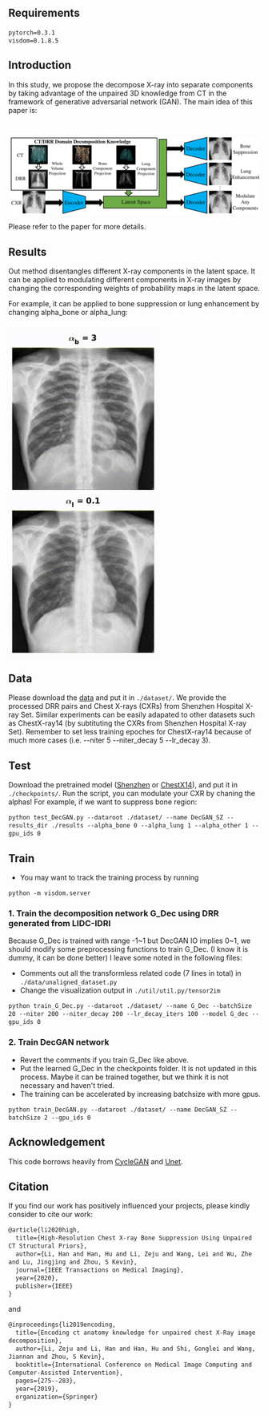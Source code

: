 
## Requirements 

```
pytorch=0.3.1
visdom=0.1.8.5
```

## Introduction 

In this study, we propose the decompose X-ray into separate components by taking advantage of the unpaired 3D knowledge from CT in the framework of generative adversarial network (GAN). The main idea of this paper is:

<br/> <div align=center><img src="figs/MainIdea.png" width="700px"/></div>

Please refer to the paper for more details.

## Results

Out method disentangles different X-ray components in the latent space. It can be applied to modulating different components in X-ray images by changing the corresponding weights of probability maps in the latent space.

For example, it can be applied to bone suppression or lung enhancement by changing alpha_bone or alpha_lung:

<br /> <img src="figs/BoneModulation.gif" width="300px"/> <img src="figs/LungModulation.gif" width="300px"/>


## Data

Please download the [data](https://drive.google.com/file/d/1lxDMy4XejkH7HaG4Lpsf76Yz3DyetWtt/view?usp=sharing) and put it in `./dataset/`. We provide the processed DRR pairs and Chest X-rays (CXRs) from Shenzhen Hospital X-ray Set. Similar experiments can be easily adapated to other datasets such as ChestX-ray14 (by subtituting the CXRs from Shenzhen Hospital X-ray Set). Remember to set less training epoches for ChestX-ray14 because of much more cases (i.e. --niter 5 --niter_decay 5 --lr_decay 3).

## Test

Download the pretrained model ([Shenzhen](https://drive.google.com/file/d/1szviIVGRtmnAlJ9EvFyUaUgl9CJO4Bq9/view?usp=sharing) or [ChestX14](https://drive.google.com/file/d/1DY-EK7Wjc4m5GQeF_MJ5TzVIMTnhi-q0/view?usp=sharing)), and put it in `./checkpoints/`. Run the script, you can modulate your CXR by chaning the alphas! For example, if we want to suppress bone region:

```
python test_DecGAN.py --dataroot ./dataset/ --name DecGAN_SZ --results_dir ./results --alpha_bone 0 --alpha_lung 1 --alpha_other 1 --gpu_ids 0
```

## Train

- You may want to track the training process by running 

```
python -m visdom.server
```

### 1. Train the decomposition network G_Dec using DRR generated from LIDC-IDRI

Because G_Dec is trained with range -1~1 but DecGAN IO implies 0~1, we should modify some preprocessing functions to train G_Dec. (I know it is dummy, it can be done better) I leave some noted in the following files:

- Comments out all the transformless related code (7 lines in total) in `./data/unaligned_dataset.py`
- Change the visualization output in `./util/util.py/tensor2im`

```
python train_G_Dec.py --dataroot ./dataset/ --name G_Dec --batchSize 20 --niter 200 --niter_decay 200 --lr_decay_iters 100 --model G_dec --gpu_ids 0
```

### 2. Train DecGAN network

- Revert the comments if you train G_Dec like above.
- Put the learned G_Dec in the checkpoints folder. It is not updated in this process. Maybe it can be trained together, but we think it is not necessary and haven't tried.
- The training can be accelerated by increasing batchsize with more gpus.

```
python train_DecGAN.py --dataroot ./dataset/ --name DecGAN_SZ --batchSize 2 --gpu_ids 0
```


## Acknowledgement
This code borrows heavily from [CycleGAN](https://github.com/junyanz/pytorch-CycleGAN-and-pix2pix) and [Unet](https://github.com/milesial/Pytorch-UNet).

## Citation
If you find our work has positively influenced your projects, please kindly consider to cite our work:

```
@article{li2020high,
  title={High-Resolution Chest X-ray Bone Suppression Using Unpaired CT Structural Priors},
  author={Li, Han and Han, Hu and Li, Zeju and Wang, Lei and Wu, Zhe and Lu, Jingjing and Zhou, S Kevin},
  journal={IEEE Transactions on Medical Imaging},
  year={2020},
  publisher={IEEE}
}
```

and

```
@inproceedings{li2019encoding,
  title={Encoding ct anatomy knowledge for unpaired chest X-Ray image decomposition},
  author={Li, Zeju and Li, Han and Han, Hu and Shi, Gonglei and Wang, Jiannan and Zhou, S Kevin},
  booktitle={International Conference on Medical Image Computing and Computer-Assisted Intervention},
  pages={275--283},
  year={2019},
  organization={Springer}
}
```
